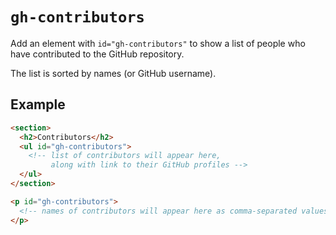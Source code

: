 # `gh-contributors`

Add an element with `id="gh-contributors"` to show a list of people who have contributed to the GitHub repository.

The list is sorted by names (or GitHub username).

## Example

```html
<section>
  <h2>Contributors</h2>
  <ul id="gh-contributors">
    <!-- list of contributors will appear here,
         along with link to their GitHub profiles -->
  </ul>
</section>
```

```html
<p id="gh-contributors">
  <!-- names of contributors will appear here as comma-separated values -->
</p>
```
